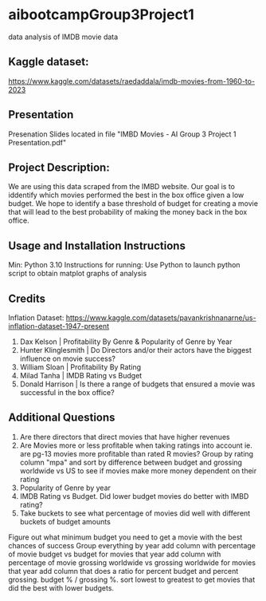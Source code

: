 # aibootcampGroup3Project1
data analysis of IMDB movie data

## Kaggle dataset: 
https://www.kaggle.com/datasets/raedaddala/imdb-movies-from-1960-to-2023

## Presentation
Presenation Slides located in file "IMBD Movies - AI Group 3 Project 1 Presentation.pdf"

## Project Description:
We are using this data scraped from the IMBD website. Our goal is to iddentify which movies performed the best in the box office given a low budget. We hope to identify a base threshold of budget for creating a movie that will lead to the best probability of making the money back in the box office.

## Usage and Installation Instructions
Min: Python 3.10
Instructions for running: Use Python to launch python script to obtain matplot graphs of analysis

## Credits
Inflation Dataset: https://www.kaggle.com/datasets/pavankrishnanarne/us-inflation-dataset-1947-present
1. Dax Kelson               |   Profitability By Genre & Popularity of Genre by Year
2. Hunter Klinglesmith      |   Do Directors and/or their actors have the biggest influence on movie success?
3. William Sloan            |   Profitability By Rating
4. Milad Tanha              |   IMDB Rating vs Budget
5. Donald Harrison          |   Is there a range of budgets that ensured a movie was successful in the box office?

## Additional Questions
1. Are there directors that direct movies that have higher revenues
2. Are Movies more or less profitable when taking ratings into account ie. are pg-13 movies more profitable than rated R movies? Group by rating column "mpa" and sort by difference between budget and grossing worldwide vs US to see if movies make more money dependent on their rating
3. Popularity of Genre by year
4. IMDB Rating vs Budget. Did lower budget movies do better with IMBD rating?
5. Take buckets to see what percentage of movies did well with different buckets of budget amounts

Figure out what minimum budget you need to get a movie with the best chances of success
Group everything by year
add column with percentage of movie budget vs budget for movies that year
add column with percentage of movie grossing worldwide vs grossing worldwide for movies that year
add column that does a ratio for percent budget and percent grossing. budget % / grossing %. sort lowest to greatest to get movies that did the best with lower budgets.